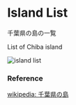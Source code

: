 Island List
===============

千葉県の島の一覧

List of Chiba island

![island list]()

### Reference

[wikipedia: 千葉県の島](https://ja.wikipedia.org/wiki/Category:%E5%8D%83%E8%91%89%E7%9C%8C%E3%81%AE%E5%B3%B6)

